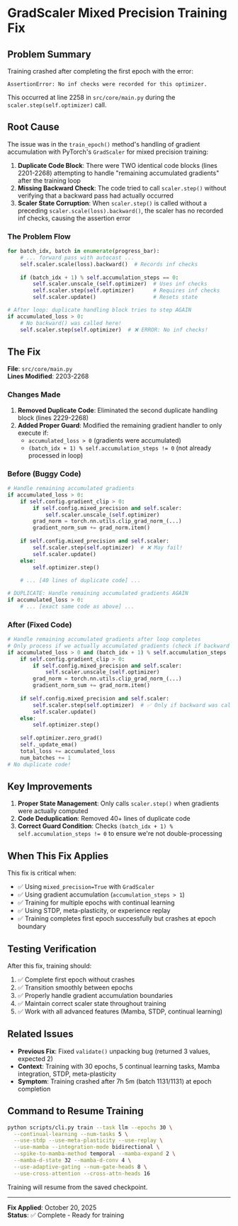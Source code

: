 # GradScaler Mixed Precision Training Fix

## Problem Summary

Training crashed after completing the first epoch with the error:
```
AssertionError: No inf checks were recorded for this optimizer.
```

This occurred at line 2258 in `src/core/main.py` during the `scaler.step(self.optimizer)` call.

## Root Cause

The issue was in the `train_epoch()` method's handling of gradient accumulation with PyTorch's `GradScaler` for mixed precision training:

1. **Duplicate Code Block**: There were TWO identical code blocks (lines 2201-2268) attempting to handle "remaining accumulated gradients" after the training loop
2. **Missing Backward Check**: The code tried to call `scaler.step()` without verifying that a backward pass had actually occurred
3. **Scaler State Corruption**: When `scaler.step()` is called without a preceding `scaler.scale(loss).backward()`, the scaler has no recorded inf checks, causing the assertion error

### The Problem Flow

```python
for batch_idx, batch in enumerate(progress_bar):
    # ... forward pass with autocast ...
    self.scaler.scale(loss).backward()  # Records inf checks
    
    if (batch_idx + 1) % self.accumulation_steps == 0:
        self.scaler.unscale_(self.optimizer)  # Uses inf checks
        self.scaler.step(self.optimizer)      # Requires inf checks
        self.scaler.update()                  # Resets state

# After loop: duplicate handling block tries to step AGAIN
if accumulated_loss > 0:
    # No backward() was called here!
    self.scaler.step(self.optimizer)  # ❌ ERROR: No inf checks!
```

## The Fix

**File**: `src/core/main.py`  
**Lines Modified**: 2203-2268

### Changes Made

1. **Removed Duplicate Code**: Eliminated the second duplicate handling block (lines 2229-2268)
2. **Added Proper Guard**: Modified the remaining gradient handler to only execute if:
   - `accumulated_loss > 0` (gradients were accumulated)
   - `(batch_idx + 1) % self.accumulation_steps != 0` (not already processed in loop)

### Before (Buggy Code)

```python
# Handle remaining accumulated gradients
if accumulated_loss > 0:
    if self.config.gradient_clip > 0:
        if self.config.mixed_precision and self.scaler:
            self.scaler.unscale_(self.optimizer)
        grad_norm = torch.nn.utils.clip_grad_norm_(...)
        gradient_norm_sum += grad_norm.item()
    
    if self.config.mixed_precision and self.scaler:
        self.scaler.step(self.optimizer)  # ❌ May fail!
        self.scaler.update()
    else:
        self.optimizer.step()
    
    # ... [40 lines of duplicate code] ...

# DUPLICATE: Handle remaining accumulated gradients AGAIN
if accumulated_loss > 0:
    # ... [exact same code as above] ...
```

### After (Fixed Code)

```python
# Handle remaining accumulated gradients after loop completes
# Only process if we actually accumulated gradients (check if backward was called)
if accumulated_loss > 0 and (batch_idx + 1) % self.accumulation_steps != 0:
    if self.config.gradient_clip > 0:
        if self.config.mixed_precision and self.scaler:
            self.scaler.unscale_(self.optimizer)
        grad_norm = torch.nn.utils.clip_grad_norm_(...)
        gradient_norm_sum += grad_norm.item()
    
    if self.config.mixed_precision and self.scaler:
        self.scaler.step(self.optimizer)  # ✅ Only if backward was called
        self.scaler.update()
    else:
        self.optimizer.step()
    
    self.optimizer.zero_grad()
    self._update_ema()
    total_loss += accumulated_loss
    num_batches += 1
# No duplicate code!
```

## Key Improvements

1. **Proper State Management**: Only calls `scaler.step()` when gradients were actually computed
2. **Code Deduplication**: Removed 40+ lines of duplicate code
3. **Correct Guard Condition**: Checks `(batch_idx + 1) % self.accumulation_steps != 0` to ensure we're not double-processing

## When This Fix Applies

This fix is critical when:
- ✅ Using `mixed_precision=True` with `GradScaler`
- ✅ Using gradient accumulation (`accumulation_steps > 1`)
- ✅ Training for multiple epochs with continual learning
- ✅ Using STDP, meta-plasticity, or experience replay
- ✅ Training completes first epoch successfully but crashes at epoch boundary

## Testing Verification

After this fix, training should:
1. ✅ Complete first epoch without crashes
2. ✅ Transition smoothly between epochs
3. ✅ Properly handle gradient accumulation boundaries
4. ✅ Maintain correct scaler state throughout training
5. ✅ Work with all advanced features (Mamba, STDP, continual learning)

## Related Issues

- **Previous Fix**: Fixed `validate()` unpacking bug (returned 3 values, expected 2)
- **Context**: Training with 30 epochs, 5 continual learning tasks, Mamba integration, STDP, meta-plasticity
- **Symptom**: Training crashed after 7h 5m (batch 1131/1131) at epoch completion

## Command to Resume Training

```bash
python scripts/cli.py train --task llm --epochs 30 \
  --continual-learning --num-tasks 5 \
  --use-stdp --use-meta-plasticity --use-replay \
  --use-mamba --integration-mode bidirectional \
  --spike-to-mamba-method temporal --mamba-expand 2 \
  --mamba-d-state 32 --mamba-d-conv 4 \
  --use-adaptive-gating --num-gate-heads 8 \
  --use-cross-attention --cross-attn-heads 16
```

Training will resume from the saved checkpoint.

---

**Fix Applied**: October 20, 2025  
**Status**: ✅ Complete - Ready for training
